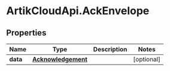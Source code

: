 # ArtikCloudApi.AckEnvelope

## Properties
Name | Type | Description | Notes
------------ | ------------- | ------------- | -------------
**data** | [**Acknowledgement**](Acknowledgement.md) |  | [optional] 


